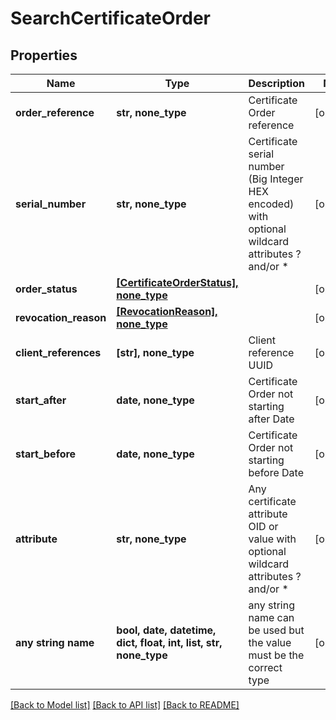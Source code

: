 # SearchCertificateOrder


## Properties
Name | Type | Description | Notes
------------ | ------------- | ------------- | -------------
**order_reference** | **str, none_type** | Certificate Order reference | [optional] 
**serial_number** | **str, none_type** | Certificate serial number (Big Integer HEX encoded) with optional wildcard attributes ? and/or * | [optional] 
**order_status** | [**[CertificateOrderStatus], none_type**](CertificateOrderStatus.md) |  | [optional] 
**revocation_reason** | [**[RevocationReason], none_type**](RevocationReason.md) |  | [optional] 
**client_references** | **[str], none_type** | Client reference UUID | [optional] 
**start_after** | **date, none_type** | Certificate Order not starting after Date | [optional] 
**start_before** | **date, none_type** | Certificate Order not starting before Date | [optional] 
**attribute** | **str, none_type** | Any certificate attribute OID or value with optional wildcard attributes ? and/or * | [optional] 
**any string name** | **bool, date, datetime, dict, float, int, list, str, none_type** | any string name can be used but the value must be the correct type | [optional]

[[Back to Model list]](../README.md#documentation-for-models) [[Back to API list]](../README.md#documentation-for-api-endpoints) [[Back to README]](../README.md)


